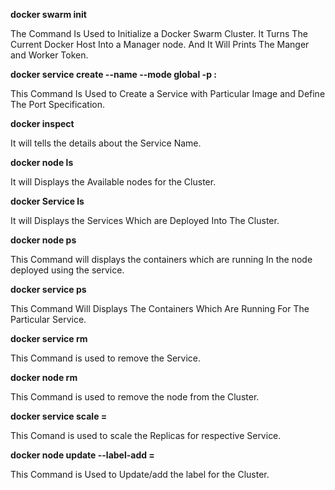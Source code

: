 
**docker swarm init**

The Command Is Used to Initialize a Docker Swarm Cluster. It Turns The Current Docker Host Into a Manager node. And It Will Prints The Manger and Worker Token.   

**docker service create --name <serviceName> --mode global -p <hostPort>:<containerPort> <imageName>**

This Command Is Used to Create a Service with Particular Image and Define The Port Specification.


**docker inspect <serviceName>**

It will tells the details about the Service Name.

**docker node ls**

It will Displays the Available nodes for the Cluster.

**docker Service ls**

It will Displays the Services Which are Deployed Into The Cluster.

**docker node ps <node-name>**

This Command will displays the containers which are running In the node deployed using the service.

**docker service ps <service-name>**

This Command Will Displays The Containers Which Are Running For The Particular Service.

**docker service rm <service-name>**

This Command is used to remove the Service.

**docker node rm <node-name>**

This Command is used to remove the node from the Cluster.

**docker service scale <service-name>=<desired number of replicas>**

This Comand is used to scale the Replicas for respective Service.

**docker node update <node-name> --label-add <key>=<value>**

This Command is Used to Update/add the label for the Cluster.
